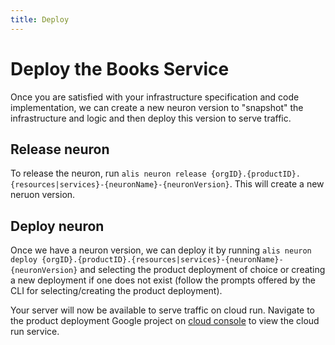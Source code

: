 ```yaml
---
title: Deploy
---
```

# Deploy the Books Service
Once you are satisfied with your infrastructure specification and code implementation, we can create a new neuron version to "snapshot" the infrastructure and logic and then
deploy this version to serve traffic.

## Release neuron
To release the neuron, run `alis neuron release {orgID}.{productID}.{resources|services}-{neuronName}-{neuronVersion}`. This will create a new neruon version.

## Deploy neuron
Once we have a neuron version, we can deploy it by running `alis neuron deploy {orgID}.{productID}.{resources|services}-{neuronName}-{neuronVersion}` and selecting the product deployment of choice
or creating a new deployment if one does not exist (follow the prompts offered by the CLI for selecting/creating the product deployment).

Your server will now be available to serve traffic on cloud run. Navigate to the product deployment Google project
on [cloud console](https://console.cloud.google.com) to view the cloud run service.